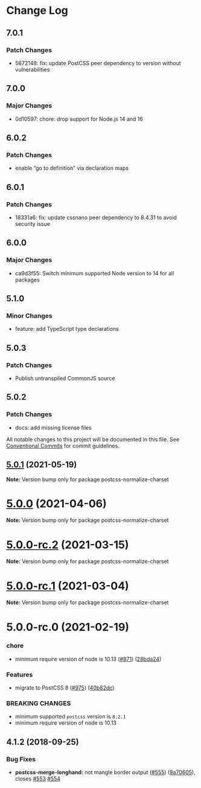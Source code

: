 # Change Log

## 7.0.1

### Patch Changes

- 5672148: fix: update PostCSS peer dependency to version without vulnerabilities

## 7.0.0

### Major Changes

- 0d10597: chore: drop support for Node.js 14 and 16

## 6.0.2

### Patch Changes

- enable “go to definition” via declaration maps

## 6.0.1

### Patch Changes

- 18331a6: fix: update cssnano peer dependency to 8.4.31 to avoid security issue

## 6.0.0

### Major Changes

- ca9d3f55: Switch minimum supported Node version to 14 for all packages

## 5.1.0

### Minor Changes

- feature: add TypeScript type declarations

## 5.0.3

### Patch Changes

- Publish untranspiled CommonJS source

## 5.0.2

### Patch Changes

- docs: add missing license files

All notable changes to this project will be documented in this file.
See [Conventional Commits](https://conventionalcommits.org) for commit guidelines.

## [5.0.1](https://github.com/cssnano/cssnano/compare/postcss-normalize-charset@5.0.0...postcss-normalize-charset@5.0.1) (2021-05-19)

**Note:** Version bump only for package postcss-normalize-charset

# [5.0.0](https://github.com/cssnano/cssnano/compare/postcss-normalize-charset@5.0.0-rc.2...postcss-normalize-charset@5.0.0) (2021-04-06)

**Note:** Version bump only for package postcss-normalize-charset

# [5.0.0-rc.2](https://github.com/cssnano/cssnano/compare/postcss-normalize-charset@5.0.0-rc.1...postcss-normalize-charset@5.0.0-rc.2) (2021-03-15)

**Note:** Version bump only for package postcss-normalize-charset

# [5.0.0-rc.1](https://github.com/cssnano/cssnano/compare/postcss-normalize-charset@5.0.0-rc.0...postcss-normalize-charset@5.0.0-rc.1) (2021-03-04)

**Note:** Version bump only for package postcss-normalize-charset

# 5.0.0-rc.0 (2021-02-19)

### chore

- minimum require version of node is 10.13 ([#871](https://github.com/cssnano/cssnano/issues/871)) ([28bda24](https://github.com/cssnano/cssnano/commit/28bda243e32ce3ba89b3c358a5f78727b3732f11))

### Features

- migrate to PostCSS 8 ([#975](https://github.com/cssnano/cssnano/issues/975)) ([40b82dc](https://github.com/cssnano/cssnano/commit/40b82dca7f53ac02cd4fe62846dec79b898ccb49))

### BREAKING CHANGES

- minimum supported `postcss` version is `8.2.1`
- minimum require version of node is 10.13

## 4.1.2 (2018-09-25)

### Bug Fixes

- **postcss-merge-longhand:** not mangle border output ([#555](https://github.com/cssnano/cssnano/issues/555)) ([9a70605](https://github.com/cssnano/cssnano/commit/9a706050b621e7795a9bf74eb7110b5c81804ffe)), closes [#553](https://github.com/cssnano/cssnano/issues/553) [#554](https://github.com/cssnano/cssnano/issues/554)
